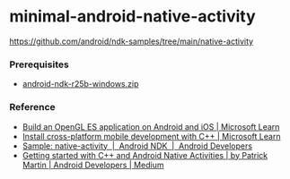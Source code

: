 minimal-android-native-activity
===============================
https://github.com/android/ndk-samples/tree/main/native-activity

### Prerequisites
- [android-ndk-r25b-windows.zip](https://dl.google.com/android/repository/android-ndk-r25b-windows.zip)

### Reference
- [Build an OpenGL ES application on Android and iOS | Microsoft Learn](https://learn.microsoft.com/en-us/cpp/cross-platform/build-an-opengl-es-application-on-android-and-ios?view=msvc-170)
- [Install cross-platform mobile development with C++ | Microsoft Learn](https://learn.microsoft.com/en-us/cpp/cross-platform/install-visual-cpp-for-cross-platform-mobile-development?source=recommendations&view=msvc-170)
- [Sample: native-activity  |  Android NDK  |  Android Developers](https://developer.android.com/ndk/samples/sample_na#mac)
- [Getting started with C++ and Android Native Activities | by Patrick Martin | Android Developers | Medium](https://medium.com/androiddevelopers/getting-started-with-c-and-android-native-activities-2213b402ffff)
